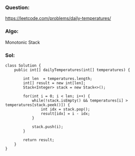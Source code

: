 ### Question:
https://leetcode.com/problems/daily-temperatures/

### Algo:
Monotonic Stack

### Sol:
```
class Solution {
    public int[] dailyTemperatures(int[] temperatures) {
        
        int len  = temperatures.length;
        int[] result = new int[len];
        Stack<Integer> stack = new Stack<>();
        
        for(int i = 0; i < len; i++) {
            while(!stack.isEmpty() && temperatures[i] > temperatures[stack.peek()]) {
                int idx = stack.pop();
                result[idx] = i - idx;
            }
            
            stack.push(i);
        }
        
        return result;
    }
}
```
